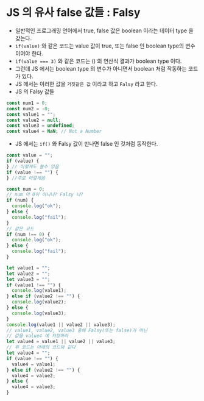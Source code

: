 # JS 의 유사 false 값들 : Falsy

- 일반적인 프로그래밍 언어에서 true, false 값은 boolean 이라는 데이터 type 을 갖는다.
- `if(value)` 와 같은 코드는 value 값이 true, 또는 false 인 boolean type의 변수이어야 한다.
- `if(value === 3)` 와 같은 코드는 () 의 연산식 결과가 boolean type 이다.
- 그런데 JS 에서는 boolean type 의 변수가 아니면서 boolean 처럼 작동하는 코드가 있다.
- JS 에서는 이러한 값을 `거짓같은 값` 이라고 하고 `Falsy` 라고 한다.
- JS 의 Falsy 값들

```js
const num1 = 0;
const num2 = -0;
const value1 = "";
const value2 = null;
const value3 = undefined;
const value4 = NaN; // Not a Number
```

- JS 에서는 `if()` 와 Falsy 값이 만나면 false 인 것처럼 동작한다.

```js
const value = "";
if (value) {
} // 이렇게도 쓸수 있음
if (value !== "") {
} //주로 이렇게씀

const num = 0;
// num 이 0이 아니냐? Falsy 냐?
if (num) {
  console.log("ok");
} else {
  console.log("fail");
}
// 같은 코드
if (num !== 0) {
  console.log("ok");
} else {
  console.log("fail");
}
```

```js
let value1 = "";
let value2 = "";
let value3 = "";
if (value1 !== "") {
  console.log(value1);
} else if (value2 !== "") {
  console.log(value2);
} else {
  console.log(value3);
}
console.log(value1 || value2 || value3);
// value1, value2, value3 중에 Falsy(또는 false)가 아닌
// 값을 value4 에 저장하라
let value4 = value1 || value2 || value3;
// 위 코드는 아래의 코드와 같다
let value4 = "";
if (value !== "") {
  value4 = value1;
} else if (value2 !== "") {
  value4 = value2;
} else {
  value4 = value3;
}
```

